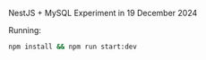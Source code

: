 NestJS + MySQL
Experiment in 19 December 2024

Running:

```bash
npm install && npm run start:dev
```
